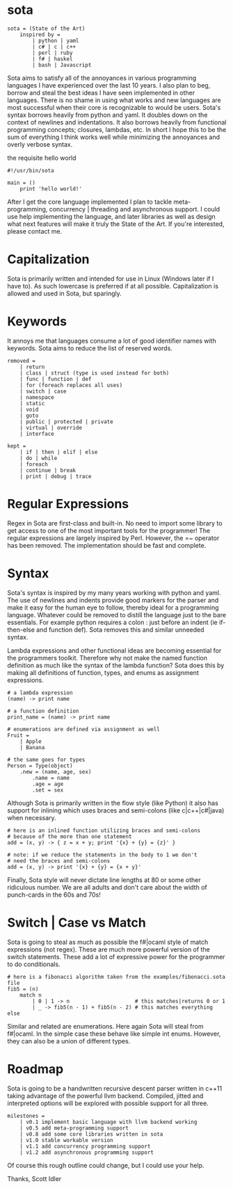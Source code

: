 sota
====
````
sota = (State of the Art)
    inspired by =
        | python | yaml
        | c# | c | c++
        | perl | ruby
        | f# | haskel
        | bash | Javascript
````

Sota aims to satisfy all of the annoyances in various programming
languages I have experienced over the last 10 years.  I also plan
to beg, borrow and steal the best ideas I have seen implemented in
other languages.  There is no shame in using what works and new
languages are most successful when their core is recognizable to
would be users.  Sota's syntax borrows heavily from python and yaml.
It doubles down on the context of newlines and indentations.  It also
borrows heavily from functional programming concepts; closures,
lambdas, etc.  In short I hope this to be the sum of everything I
think works well while minimizing the annoyances and overly verbose
syntax.

the requisite hello world
````
#!/usr/bin/sota

main = ()
    print 'hello world!'
````
After I get the core language implemented I plan to tackle meta-
programming, concurrency | threading and asynchronous support.  I
could use help implementing the language, and later libraries as
well as design what next features will make it truly the State of the
Art.  If you're interested, please contact me.

Capitalization
==============

Sota is primarily written and intended for use in Linux (Windows
later if I have to).  As such lowercase is preferred if at all possible.
Capitalization is allowed and used in Sota, but sparingly.

Keywords
========

It annoys me that languages consume a lot of good identifier names
with keywords.  Sota aims to reduce the list of reserved words.
````
removed =
    | return
    | class | struct (type is used instead for both)
    | func | function | def
    | for (foreach replaces all uses)
    | switch | case
    | namespace
    | static
    | void
    | goto
    | public | protected | private
    | virtual | override
    | interface

kept =
    | if | then | elif | else
    | do | while
    | foreach
    | continue | break
    | print | debug | trace
````

Regular Expressions
===================

Regex in Sota are first-class and built-in.  No need to import some
library to get access to one of the most important tools for the
programmer!  The regular expressions are largely inspired by Perl.
However, the =~ operator has been removed.  The implementation
should be fast and complete.

Syntax
======

Sota's syntax is inspired by my many years working with python and
yaml.  The use of newlines and indents provide good markers for the
parser and make it easy for the human eye to follow, thereby ideal
for a programming language.  Whatever could be removed to distill
the language just to the bare essentials.  For example python
requires a colon : just before an indent (ie if-then-else and function
def).  Sota removes this and similar unneeded syntax.

Lambda expressions and other functional ideas are becoming essential
for the programmers toolkit.  Therefore why not make the named
function definition as much like the syntax of the lambda function?
Sota does this by making all definitions of function, types, and
enums as assignment expressions.
````
# a lambda expression
(name) -> print name

# a function definition
print_name = (name) -> print name

# enumerations are defined via assignment as well
Fruit =
    | Apple
    | Banana
    
# the same goes for types
Person = Type(object)
    .new = (name, age, sex)
        .name = name
        .age = age
        .set = sex
````

Although Sota is primarily written in the flow style (like
Python) it also has support for inlining which uses braces and
semi-colons (like c|c++|c#|java) when necessary.
````
# here is an inlined function utilizing braces and semi-colons
# because of the more than one statement
add = (x, y) -> { z = x + y; print '{x} + {y} = {z}' }

# note: if we reduce the statements in the body to 1 we don't
# need the braces and semi-colons
add = (x, y) -> print '{x} + {y} = {x + y}'
````

Finally, Sota style will never dictate line lengths at 80 or some
other ridiculous number.  We are all adults and don't care about
the width of punch-cards in the 60s and 70s!

Switch | Case vs Match
======================

Sota is going to steal as much as possible the f#|ocaml style of
match expressions (not regex).  These are much more powerful version
of the switch statements.  These add a lot of expressive power
for the programmer to do conditionals.
````
# here is a fibonacci algorithm taken from the examples/fibonacci.sota file
fib5 = (n)
    match n
        | 0 | 1 -> n                     # this matches|returns 0 or 1
        | _ -> fib5(n - 1) + fib5(n - 2) # this matches everything else
````
Similar and related are enumerations.  Here again Sota will steal
from f#|ocaml.  In the simple case these behave like simple int
enums.  However, they can also be a union of different types.

Roadmap
=======

Sota is going to be a handwritten recursive descent parser written in
c++11 taking advantage of the powerful llvm backend.  Compiled, jitted
and interpreted options will be explored with possible support for
all three.
````
milestones =
    | v0.1 implement basic language with llvm backend working
    | v0.5 add meta-programming support
    | v0.8 add some core libraries written in sota
    | v1.0 stable workable version
    | v1.1 add concurrency programming support
    | v1.2 add asynchronous programming support
````
Of course this rough outline could change, but I could use your help.

Thanks,
Scott Idler
